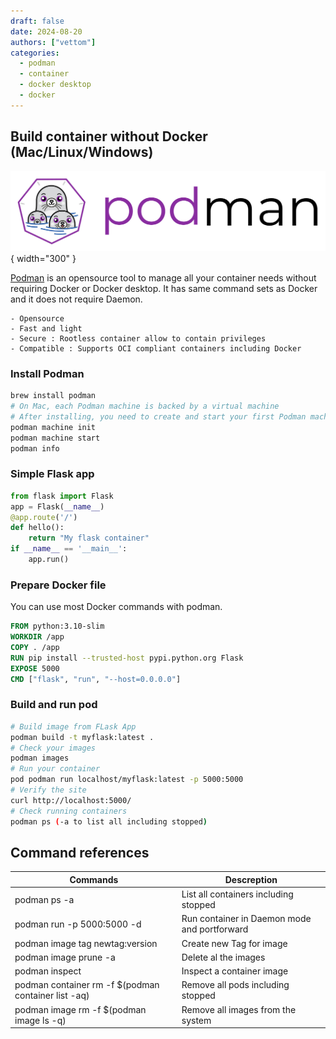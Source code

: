 ```yaml
---
draft: false 
date: 2024-08-20
authors: ["vettom"]
categories:
  - podman
  - container
  - docker desktop
  - docker
---
```

## Build container without Docker (Mac/Linux/Windows)
![alt text](img/podman.png "podman logo"){ width="300" }

[Podman](https://podman.io/) is an opensource tool to manage all your container needs without requiring Docker or Docker desktop. It has same command sets as Docker and it does not require Daemon.

    - Opensource
    - Fast and light
    - Secure : Rootless container allow to contain privileges
    - Compatible : Supports OCI compliant containers including Docker

### Install Podman 
```bash
brew install podman
# On Mac, each Podman machine is backed by a virtual machine
# After installing, you need to create and start your first Podman machine
podman machine init
podman machine start
podman info
```
### Simple Flask app
```python
from flask import Flask
app = Flask(__name__)
@app.route('/')
def hello():
    return "My flask container"
if __name__ == '__main__':
    app.run()
```
### Prepare Docker file
You can use most Docker commands with podman. 
```dockerfile
FROM python:3.10-slim
WORKDIR /app
COPY . /app
RUN pip install --trusted-host pypi.python.org Flask
EXPOSE 5000
CMD ["flask", "run", "--host=0.0.0.0"]
```
### Build and run pod
```bash
# Build image from FLask App
podman build -t myflask:latest .
# Check your images
podman images
# Run your container
pod podman run localhost/myflask:latest -p 5000:5000
# Verify the site
curl http://localhost:5000/
# Check running containers
podman ps (-a to list all including stopped)
```
## Command references
| Commands | Descreption | 
| ------------- | ------------- |
|podman ps -a|List all containers including stopped|
|podman run -p 5000:5000 -d <image> | Run container in Daemon mode and portforward|
|podman image tag <imageid> newtag:version|Create new Tag for image|
|podman image prune -a| Delete al the images|
|podman inspect <imageID>| Inspect a container image|
|podman container rm -f $(podman container list -aq)|Remove all pods including stopped|
|podman image rm -f $(podman image ls -q)|Remove all images from the system|
